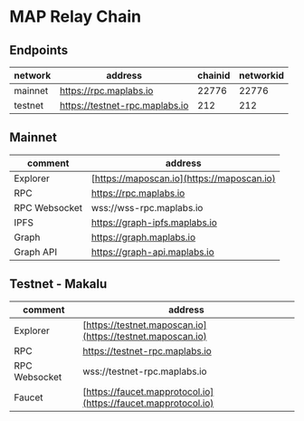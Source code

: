 # MAP Relay Chain


## Endpoints

| network  | address                        | chainid | networkid |
| -------- |--------------------------------| ------ | ------ |
| mainnet  | https://rpc.maplabs.io         | 22776 | 22776 |
| testnet  | https://testnet-rpc.maplabs.io | 212 | 212 |


## Mainnet
| comment       | address                                    |
|---------------|--------------------------------------------|
| Explorer      | [https://maposcan.io](https://maposcan.io) |
| RPC           | https://rpc.maplabs.io                     |
| RPC Websocket | wss://wss-rpc.maplabs.io                   |
| IPFS          | https://graph-ipfs.maplabs.io              |
| Graph         | https://graph.maplabs.io                   |
| Graph API     | https://graph-api.maplabs.io               |


## Testnet - Makalu
| comment       | address                                                        |
|---------------|----------------------------------------------------------------|
| Explorer      | [https://testnet.maposcan.io](https://testnet.maposcan.io)     |
| RPC           | https://testnet-rpc.maplabs.io                                 |
| RPC Websocket | wss://testnet-rpc.maplabs.io                                   |
| Faucet        | [https://faucet.mapprotocol.io](https://faucet.mapprotocol.io) |